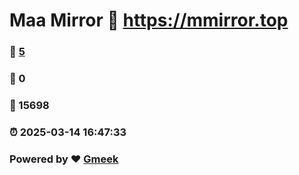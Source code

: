 # Maa Mirror :link: https://mmirror.top 
### :page_facing_up: [5](https://mmirror.top/tag.html) 
### :speech_balloon: 0 
### :hibiscus: 15698 
### :alarm_clock: 2025-03-14 16:47:33 
### Powered by :heart: [Gmeek](https://github.com/Meekdai/Gmeek)
